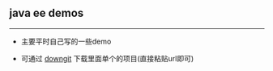 ## java ee demos

---

- 主要平时自己写的一些demo

- 可通过 [downgit](https://minhaskamal.github.io/DownGit/#/home) 下载里面单个的项目(直接粘贴url即可)
    
